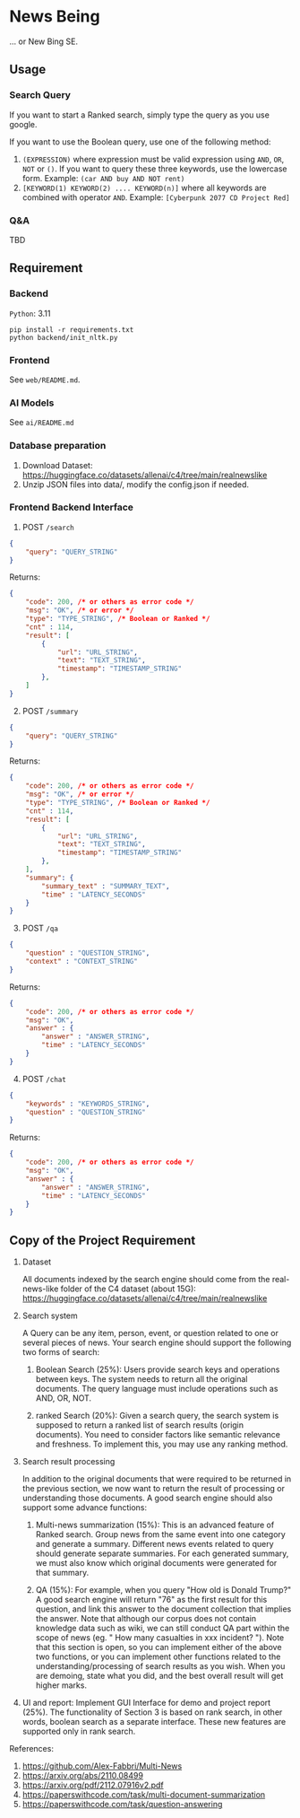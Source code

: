 # News Being

... or New Bing SE.

## Usage

### Search Query

If you want to start a Ranked search, simply type the query as you use google.

If you want to use the Boolean query, use one of the following method:

1. `(EXPRESSION)` where expression must be valid expression using `AND`, `OR`, `NOT` or `()`.
If you want to query these three keywords, use the lowercase form. Example: `(car AND buy AND NOT rent)`
2. `[KEYWORD(1) KEYWORD(2) .... KEYWORD(n)]` where all keywords are combined with operator `AND`. Example: `[Cyberpunk 2077 CD Project Red]`

### Q&A

TBD


## Requirement


### Backend

`Python`: 3.11
```
pip install -r requirements.txt
python backend/init_nltk.py
```

### Frontend

See `web/README.md`.

### AI Models

See `ai/README.md`


### Database preparation

1. Download Dataset: https://huggingface.co/datasets/allenai/c4/tree/main/realnewslike
2. Unzip JSON files into data/, modify the config.json if needed.

### Frontend Backend Interface

1. POST `/search`

```json
{
    "query": "QUERY_STRING"
}
```

Returns:

```json
{
    "code": 200, /* or others as error code */
    "msg": "OK", /* or error */
    "type": "TYPE_STRING", /* Boolean or Ranked */
    "cnt" : 114,
    "result": [
        {
            "url": "URL_STRING", 
            "text": "TEXT_STRING", 
            "timestamp": "TIMESTAMP_STRING"
        },
    ]
}
```

2. POST `/summary`
```json
{
    "query": "QUERY_STRING"
}
```

Returns:

```json
{
    "code": 200, /* or others as error code */
    "msg": "OK", /* or error */
    "type": "TYPE_STRING", /* Boolean or Ranked */
    "cnt" : 114,
    "result": [
        {
            "url": "URL_STRING", 
            "text": "TEXT_STRING", 
            "timestamp": "TIMESTAMP_STRING"
        },
    ],
    "summary": {
        "summary_text" : "SUMMARY_TEXT",
        "time" : "LATENCY_SECONDS"
    }
}
```


3. POST `/qa`

```json
{
    "question" : "QUESTION_STRING",
    "context" : "CONTEXT_STRING"
}
```

Returns:

```json
{
    "code": 200, /* or others as error code */
    "msg": "OK",
    "answer" : {
        "answer" : "ANSWER_STRING",
        "time" : "LATENCY_SECONDS"
    }
}
```

4. POST `/chat`
```json
{
    "keywords" : "KEYWORDS_STRING",
    "question" : "QUESTION_STRING"
}
```

Returns:

```json
{
    "code": 200, /* or others as error code */
    "msg": "OK",
    "answer" : {
        "answer" : "ANSWER_STRING",
        "time" : "LATENCY_SECONDS"
    }
}
```



## Copy of the Project Requirement

1. Dataset

    All documents indexed by the search engine should come from the real-news-like
folder of the C4 dataset (about 15G):
https://huggingface.co/datasets/allenai/c4/tree/main/realnewslike

2. Search system

    A Query can be any item, person, event, or question related to one or several pieces
of news. Your search engine should support the following two forms of search:

    1) Boolean Search (25%): Users provide search keys and operations between keys. The
    system needs to return all the original documents. The query language must include
    operations such as AND, OR, NOT.

    2) ranked Search (20%): Given a search query, the search system is supposed to return a
    ranked list of search results (origin documents). You need to consider factors like
    semantic relevance and freshness. To implement this, you may use any ranking method.
3. Search result processing
    
    In addition to the original documents that were required to be returned in the previous
section, we now want to return the result of processing or understanding those documents.
A good search engine should also support some advance functions:

    1) Multi-news summarization (15%): This is an advanced feature of Ranked search. Group
    news from the same event into one category and generate a summary. Different news
    events related to query should generate separate summaries. For each generated
    summary, we must also know which original documents were generated for that
    summary.

    2) QA (15%): For example, when you query "How old is Donald Trump?" A good search
    engine will return "76" as the first result for this question, and link this answer to the
    document collection that implies the answer. Note that although our corpus does not
    contain knowledge data such as wiki, we can still conduct QA part within the scope of
    news (eg. " How many casualties in xxx incident? ").
    Note that this section is open, so you can implement either of the above two functions,
    or you can implement other functions related to the understanding/processing of search
    results as you wish. When you are demoing, state what you did, and the best overall result
    will get higher marks.

4. UI and report:
Implement GUI Interface for demo and project report (25%). The functionality of
Section 3 is based on rank search, in other words, boolean search as a separate interface.
These new features are supported only in rank search.


References:

1. https://github.com/Alex-Fabbri/Multi-News
2. https://arxiv.org/abs/2110.08499
3. https://arxiv.org/pdf/2112.07916v2.pdf
4. https://paperswithcode.com/task/multi-document-summarization
5. https://paperswithcode.com/task/question-answering